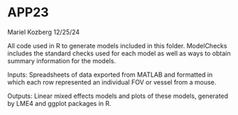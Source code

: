 # APP23
Mariel Kozberg 
12/25/24 

All code used in R to generate models included in this folder. ModelChecks includes the standard checks used for each model as well as ways to obtain summary information for the models. 

Inputs: Spreadsheets of data exported from MATLAB and formatted in which each row represented an individual FOV or vessel from a mouse. 

Outputs: Linear mixed effects models and plots of these models, generated by LME4 and ggplot packages in R. 
